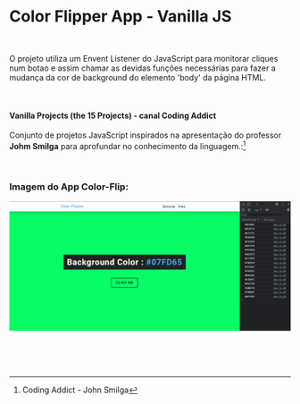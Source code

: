 # Color Flipper App - Vanilla JS  

<br />

O projeto utiliza um Envent Listener do JavaScript para monitorar cliques num botao e assim chamar as devidas funções necessárias para fazer a mudança da cor de background do elemento 'body' da página HTML.

<br />


#### Vanilla Projects (the 15 Projects) -  canal Coding Addict

Conjunto de projetos JavaScript inspirados na apresentação do professor **Johm Smilga** para aprofundar no conhecimento da linguagem.:[^1]


<br />

### Imagem do App Color-Flip:

![Imagem do App Color-Flip](/public/images/javascript-vanilla-color-fliper-01.png)

<br />


<br />
<br />

[^1]:Coding Addict - John Smilga 

